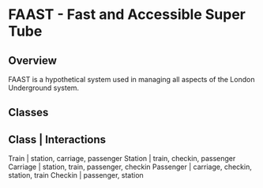 FAAST - Fast and Accessible Super Tube
======================================

Overview
--------
FAAST is a hypothetical system used in managing all aspects of the London Underground system.

Classes
-------

Class |  Interactions
---------------------
Train | station, carriage, passenger
Station | train, checkin, passenger
Carriage | station, train, passenger, checkin
Passenger | carriage, checkin, station, train
Checkin | passenger, station

